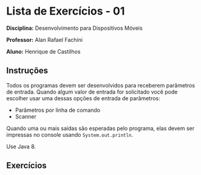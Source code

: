 # Lista de Exercícios - 01

**Disciplina:** Desenvolvimento para Dispositivos Móveis

**Professor:** Alan Rafael Fachini

**Aluno:** Henrique de Castilhos

## Instruções

Todos os programas devem ser desenvolvidos para receberem parâmetros de entrada.
Quando algum valor de entrada for solicitado você pode escolher usar uma dessas opções de entrada de parâmetros:

* Parâmetros por linha de comando
* Scanner

Quando uma ou mais saídas são esperadas pelo programa, elas devem ser impressas no console usando ```System.out.println```.

Use Java 8.

## Exercícios